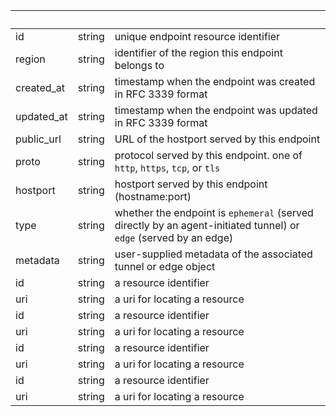 | &nbsp; | &nbsp; | &nbsp; |
|---|---|---|
| id | string | unique endpoint resource identifier |
| region | string | identifier of the region this endpoint belongs to |
| created_at | string | timestamp when the endpoint was created in RFC 3339 format |
| updated_at | string | timestamp when the endpoint was updated in RFC 3339 format |
| public_url | string | URL of the hostport served by this endpoint |
| proto | string | protocol served by this endpoint. one of `http`, `https`, `tcp`, or `tls` |
| hostport | string | hostport served by this endpoint (hostname:port) |
| type | string | whether the endpoint is `ephemeral` (served directly by an agent-initiated tunnel) or `edge` (served by an edge) |
| metadata | string | user-supplied metadata of the associated tunnel or edge object |
| id | string | a resource identifier |
| uri | string | a uri for locating a resource |
| id | string | a resource identifier |
| uri | string | a uri for locating a resource |
| id | string | a resource identifier |
| uri | string | a uri for locating a resource |
| id | string | a resource identifier |
| uri | string | a uri for locating a resource |